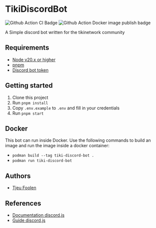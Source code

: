# TikiDiscordBot 

![Github Action CI Badge](https://github.com/tjeufoolen/TikiDiscordBot/actions/workflows/ci.yml/badge.svg) ![Github Action Docker image publish badge](https://github.com/tjeufoolen/TikiDiscordBot/actions/workflows/docker.yml/badge.svg)

A Simple discord bot written for the tikinetwork community

## Requirements

- [Node v20.x or higher](https://nodejs.org)
- [pnpm](https://pnpm.io/)
- [Discord bot token](https://discordjs.guide/preparations/setting-up-a-bot-application.html#your-bot-s-token)

## Getting started

1. Clone this project
2. Run `pnpm install`
3. Copy `.env.example` to `.env` and fill in your credentials
4. Run `pnpm start`

## Docker

This bot can run inside Docker. Use the following commands to build an image and run the image inside a docker container:

- `podman build --tag tiki-discord-bot .`
- `podman run tiki-discord-bot`

## Authors

- [Tjeu Foolen](https://github.com/tjeufoolen)

## References

- [Documentation discord.js](https://discord.js.org/docs/packages/discord.js/14.15.2)
- [Guide discord.js](https://discordjs.guide/#before-you-begin)
